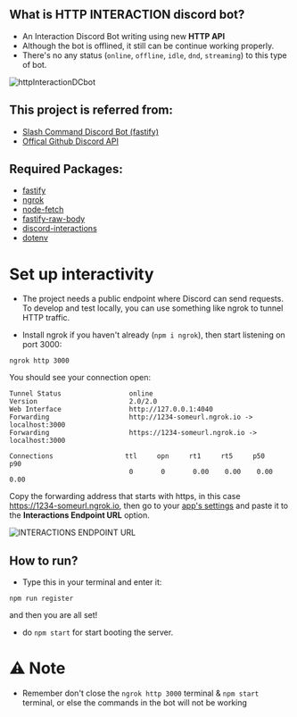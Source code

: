 ## What is HTTP INTERACTION discord bot?
- An Interaction Discord Bot writing using new **HTTP API**
- Although the bot is offlined, it still can be continue working properly.
- There's no any status (`online`, `offline`, `idle`, `dnd`, `streaming`) to this type of bot.

<img class="httpImg" src="https://cdn.discordapp.com/attachments/958979886528221244/969958354409627718/unknown.png" alt="httpInteractionDCbot">

## This project is referred from:
- [Slash Command Discord Bot (fastify)](https://ianmitchell.dev/blog/creating-a-discord-http-slash-command-bot-with-fastify)
- [Offical Github Discord API](https://github.com/discord/discord-example-app)

## Required Packages:
- [fastify](https://www.npmjs.com/package/fastify)
- [ngrok](https://www.npmjs.com/package/ngrok)
- [node-fetch](https://www.npmjs.com/package/node-fetch)
- [fastify-raw-body](https://www.npmjs.com/package/fastify-raw-body)
- [discord-interactions](https://www.npmjs.com/package/discord-interactions)
- [dotenv](https://www.npmjs.com/package/dotenv)


# Set up interactivity
- The project needs a public endpoint where Discord can send requests. To develop and test locally, you can use something like ngrok to tunnel HTTP traffic.

- Install ngrok if you haven't already (```npm i ngrok```), then start listening on port 3000:

```
ngrok http 3000
```
You should see your connection open:

```
Tunnel Status                 online
Version                       2.0/2.0
Web Interface                 http://127.0.0.1:4040
Forwarding                    http://1234-someurl.ngrok.io -> localhost:3000
Forwarding                    https://1234-someurl.ngrok.io -> localhost:3000

Connections                  ttl     opn     rt1     rt5     p50     p90
                              0       0       0.00    0.00    0.00    0.00
```
Copy the forwarding address that starts with https, in this case https://1234-someurl.ngrok.io, then go to your [app's settings](https://discord.com/developers/applications) and paste it to the **Interactions Endpoint URL** option.

<img class="httpImg" src="https://cdn.discordapp.com/attachments/958979886528221244/969957873004204073/unknown.png" alt="INTERACTIONS ENDPOINT URL">

## How to run?
- Type this in your terminal and enter it:
```
npm run register
```
and then you are all set!

- do ```npm start``` for start booting the server.

# ⚠️ Note
- Remember don't close the `ngrok http 3000` terminal & ```npm start``` terminal, or else the commands in the bot will not be working
